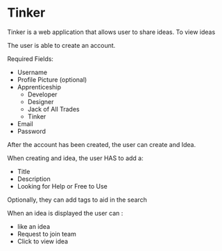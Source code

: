 # Tinker

Tinker is a web application that allows user to share ideas.
To view ideas

The user is able to create an account.

Required Fields:
* Username
* Profile Picture (optional)
* Apprenticeship
	* Developer
	* Designer
	* Jack of All Trades
	* Tinker
* Email
* Password

After the account has been created, the user can create and Idea.

When creating and idea, the user HAS to add a:
* Title
* Description
* Looking for Help or Free to Use

Optionally, they can add tags to aid in the search

When an idea is displayed the user can :
* like an idea
* Request to join team
* Click to view idea
